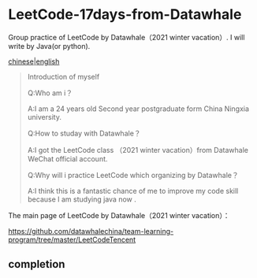 # LeetCode-17days-from-Datawhale

Group practice of LeetCode by Datawhale（2021 winter vacation）. I will write by Java(or python).

[chinese](./readmeCN.md)|[english](./README.md)

> Introduction of myself
>
> Q:Who am i？
>
> A:I am a 24 years old Second year postgraduate form China Ningxia university.
>
> Q:How to studay with Datawhale？
>
> A:I got the LeetCode class （2021 winter vacation）from Datawhale WeChat official account.
>
> Q:Why will  i practice LeetCode which organizing by Datawhale？
>
> A:I think this is a fantastic chance of me to improve my code skill because I am studying java now .

The main page of  LeetCode by Datawhale（2021 winter vacation）：

https://github.com/datawhalechina/team-learning-program/tree/master/LeetCodeTencent

## completion

